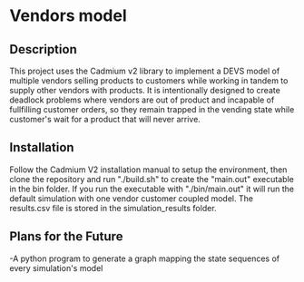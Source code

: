 # Vendors model

## Description
This project uses the Cadmium v2 library to implement a DEVS model of multiple vendors selling products to customers while working in tandem to supply other vendors with products. It is intentionally designed to create deadlock problems where vendors are out of product and incapable of fullfilling customer orders, so they remain trapped in the vending state while customer's wait for a product that will never arrive.

## Installation
Follow the Cadmium V2 installation manual to setup the environment, then clone the repository and run "./build.sh" to create the "main.out" executable in the bin folder. 
If you run the executable with "./bin/main.out" it will run the default simulation with one vendor customer coupled model.
The results.csv file is stored in the simulation_results folder.

## Plans for the Future
-A python program to generate a graph mapping the state sequences of every simulation's model

